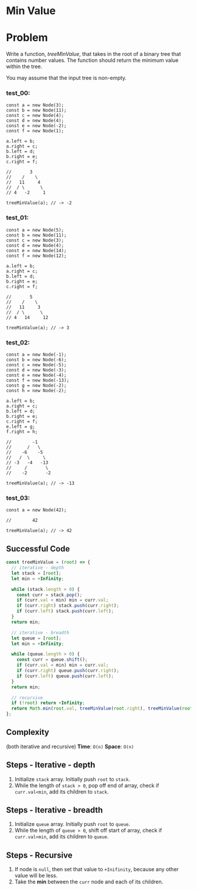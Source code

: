 # Min Value

# Problem

Write a function, *treeMinValue*, that takes in the root of a binary tree that contains number values. The function should return the minimum value within the tree.

You may assume that the input tree is non-empty.

### test_00:

```
const a = new Node(3);
const b = new Node(11);
const c = new Node(4);
const d = new Node(4);
const e = new Node(-2);
const f = new Node(1);

a.left = b;
a.right = c;
b.left = d;
b.right = e;
c.right = f;

//       3
//    /    \
//   11     4
//  / \      \
// 4   -2     1

treeMinValue(a); // -> -2

```

### test_01:

```
const a = new Node(5);
const b = new Node(11);
const c = new Node(3);
const d = new Node(4);
const e = new Node(14);
const f = new Node(12);

a.left = b;
a.right = c;
b.left = d;
b.right = e;
c.right = f;

//       5
//    /    \
//   11     3
//  / \      \
// 4   14     12

treeMinValue(a); // -> 3

```

### test_02:

```
const a = new Node(-1);
const b = new Node(-6);
const c = new Node(-5);
const d = new Node(-3);
const e = new Node(-4);
const f = new Node(-13);
const g = new Node(-2);
const h = new Node(-2);

a.left = b;
a.right = c;
b.left = d;
b.right = e;
c.right = f;
e.left = g;
f.right = h;

//        -1
//      /   \
//    -6    -5
//   /  \     \
// -3   -4   -13
//     /       \
//    -2       -2

treeMinValue(a); // -> -13

```

### test_03:

```
const a = new Node(42);

//        42

treeMinValue(a); // -> 42

```

## Successful Code

```js
const treeMinValue = (root) => {
  // iterative - depth
  let stack = [root];
  let min = +Infinity;

  while (stack.length > 0) {
    const curr = stack.pop();
    if (curr.val < min) min = curr.val;
    if (curr.right) stack.push(curr.right);
    if (curr.left) stack.push(curr.left);
  }
  return min;

  // iterative - breadth
  let queue = [root];
  let min = +Infinity;

  while (queue.length > 0) {
    const curr = queue.shift();
    if (curr.val < min) min = curr.val;
    if (curr.right) queue.push(curr.right);
    if (curr.left) queue.push(curr.left);
  }
  return min;

  // recursive
  if (!root) return +Infinity;
  return Math.min(root.val, treeMinValue(root.right), treeMinValue(root.left));
};
```

## Complexity

(both iterative and recursive)
**Time**: `O(n)`
**Space**: `O(n)`

## Steps - Iterative - depth

1. Initialize `stack` array. Initially push `root` to `stack`.
2. While the length of `stack > 0`, pop off end of array, check if `curr.val<min`, add its children to `stack`.

## Steps - Iterative - breadth

1. Initialize `queue` array. Initially push `root` to `queue`.
2. While the length of `queue > 0`, shift off start of array, check if `curr.val<min`, add its children to `queue`.

## Steps - Recursive

1. If node is `null`, then set that value to `+Inifinity`, because any other value will be less.
2. Take the **min** between the `curr` node and each of its children.
